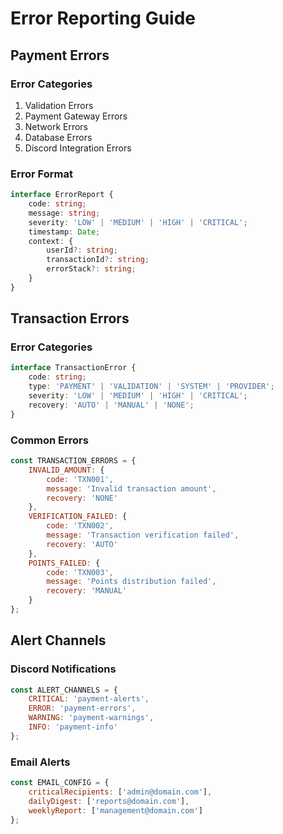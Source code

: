 # Error Reporting Guide

## Payment Errors

### Error Categories
1. Validation Errors
2. Payment Gateway Errors
3. Network Errors
4. Database Errors
5. Discord Integration Errors

### Error Format
```typescript
interface ErrorReport {
    code: string;
    message: string;
    severity: 'LOW' | 'MEDIUM' | 'HIGH' | 'CRITICAL';
    timestamp: Date;
    context: {
        userId?: string;
        transactionId?: string;
        errorStack?: string;
    }
}
```

## Transaction Errors

### Error Categories
```typescript
interface TransactionError {
    code: string;
    type: 'PAYMENT' | 'VALIDATION' | 'SYSTEM' | 'PROVIDER';
    severity: 'LOW' | 'MEDIUM' | 'HIGH' | 'CRITICAL';
    recovery: 'AUTO' | 'MANUAL' | 'NONE';
}
```

### Common Errors
```javascript
const TRANSACTION_ERRORS = {
    INVALID_AMOUNT: {
        code: 'TXN001',
        message: 'Invalid transaction amount',
        recovery: 'NONE'
    },
    VERIFICATION_FAILED: {
        code: 'TXN002',
        message: 'Transaction verification failed',
        recovery: 'AUTO'
    },
    POINTS_FAILED: {
        code: 'TXN003',
        message: 'Points distribution failed',
        recovery: 'MANUAL'
    }
};
```

## Alert Channels

### Discord Notifications
```javascript
const ALERT_CHANNELS = {
    CRITICAL: 'payment-alerts',
    ERROR: 'payment-errors',
    WARNING: 'payment-warnings',
    INFO: 'payment-info'
};
```

### Email Alerts
```javascript
const EMAIL_CONFIG = {
    criticalRecipients: ['admin@domain.com'],
    dailyDigest: ['reports@domain.com'],
    weeklyReport: ['management@domain.com']
};
```
